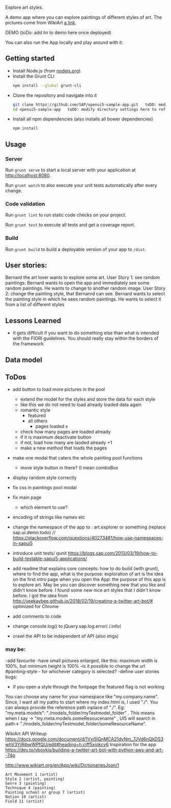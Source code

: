 Explore art styles. 

A demo app where you can explore paintings of different styles of art. The pictures come from WikiArt [a link](https://www.wikiart.org/). 

DEMO (toDo: add lin to demo here once deployed)

You can also run the App locally and play around with it: 

## Getting started
* Install Node.js (from [nodejs.org](http://nodejs.org/)).
* Install the Grunt CLI
    ```sh
    npm install --global grunt-cli
    ```
* Clone the repository and navigate into it
    ```sh
    git clone https://github.com/SAP/openui5-sample-app.git   toDO: modify directory settings here to reflect this app
    cd openui5-sample-app	toDO: modify directory settings here to reflect this app
    ```
* Install all npm dependencies (also installs all bower dependencies)
    ```sh
    npm install
    ```

## Usage
### Server
Run `grunt serve` to start a local server with your application at [http://localhost:8080](http://localhost:8080).

Run `grunt watch` to also execute your unit tests automatically after every change.

### Code validation
Run `grunt lint` to run static code checks on your project.

Run `grunt test` to execute all tests and get a coverage report.

### Build
Run `grunt build` to build a deployable version of your app to `/dist`.


		
## User stories: 
Bernard the art lover wants to explore some art. 
User Story 1: see random paintings: 
	Bernard wants to open the app and immediately see some random paintings. He wants to change to another random image. 
User Story 2: change the painting style, that Bernanrd can see. 
	Bernard wants to select the painting style in which he sees random paintings. He wants to select it from a list of different styles 

## Lessons Learned
- It gets difficult if you want to do something else than what is intended with the FIORI guidelines. You should really stay within the borders of the framework.

## Data model



## ToDos


 - add button to load more pictures in the pool
 	- extend the model for the styles and store the data for each style
 	- like this we do not need to load already loaded data again
 	- romantic style
 		- featured
 		- all others
 			- pages loaded x
 	- check how many pages are loaded already
 	- if it is maximum deactivate button
 	- if not, load how many are laoded already +1
 	- make a new method that loads the pages
 	
 - make one modal that caters the whole painting pool functions
 	- move style button in there? (I mean comboBox
 - display random style correctly	

 - fix css in paintings pool modal
 - fix main page
 	- which element to use?

 - encoding of strings like names etc
 - change the namespace of the app to : art.explorer or something (replace sap.ui.demo.todo) // https://stackoverflow.com/questions/40273481/how-use-namespaces-in-sapui5
 - introduce unit tests/ qunit https://blogs.sap.com/2013/03/19/how-to-build-testable-sapui5-applications/

 - add readme that explains core concepts: how to do build (with grunt), where to find the app, what is the purpose: exploration of art is the idea
 on the first intro page when you open the App: the purpose of this app is to explore art. May be you can discover something new that you like and didn't know before. I found some new nice art styles that I didn't know before. I got the idea from  http://veekaybee.github.io/2018/02/19/creating-a-twitter-art-bot/#
 optimized for Chrome
 
 - add comments to code

 
 - change console.log() to jQuery.sap.log.error( /.info(
 
 - crawl the API to be independent of API (also imgs)

### may be:
 -add favourite
 -have small pictures enlarged, like this: maximum width is 100%, but minimum height is 100%
 -is it possible to change the url #painting-style - for whichever category is selected?
 -define user stories
 bugs:
 - if you open a style through the fontpage the featured flag is not working

You can choose any name for your namespace like "my.company.name". Since, I want all my paths to start where my index.html is, I used "./". You can always provide the reference path inplace of "./". Eg: "my.meta.models": "./models_folder/myTestmodel_folder" . This means when I say -> "my.meta.models.someResoucename" , UI5 will search in path-> "./models_folder/myTestmodel_folder/someResourceName".

WikiArt API Writeup
https://docs.google.com/document/d/1Vxi5lQnMCA21dvNm_7JVd6nQkDS3whV3YjRjbwWPfQU/edit#heading=h.cjff5xiokcy6
Inspiration for the app
https://dev.to/vboykis/building-a-twitter-art-bot-with-python-aws-and-art--74p

http://www.wikiart.org/en/App/wiki/DictionariesJson/1

	Art Movement 1 (artist)
	Style 2 (artist, painting)
	Genre 3 (painting)
	Technique 4 (painting)
	Painting school or group 7 (artist)
	Nation 10 (artist)
	Field 11 (artist)
